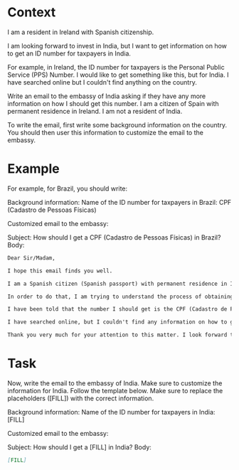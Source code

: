 # Context
I am a resident in Ireland with Spanish citizenship.

I am looking forward to invest in India, but I want to get information on how to get an ID number for taxpayers in India.

For example, in Ireland, the ID number for taxpayers is the Personal Public Service (PPS) Number. I would like to get something like this, but for India. I have searched online but I couldn't find anything on the country.

Write an email to the embassy of India asking if they have any more information on how I should get this number. I am a citizen of Spain with permanent residence in Ireland. I am not a resident of India.

To write the email, first write some background information on the country. You should then user this information to customize the email to the embassy.

# Example
For example, for Brazil, you should write:

Background information:
Name of the ID number for taxpayers in Brazil: CPF (Cadastro de Pessoas Físicas)

Customized email to the embassy:

Subject: How should I get a CPF (Cadastro de Pessoas Físicas) in Brazil?
Body:
```md
Dear Sir/Madam,

I hope this email finds you well.

I am a Spanish citizen (Spanish passport) with permanent residence in Ireland. I am looking forward to investing in Brazil, as a foreign investor (no residence in Brazil).

In order to do that, I am trying to understand the process of obtaining the number that identifies taxpayers in Brazil, to be able to declare the relevant information to the tax authorities.

I have been told that the number I should get is the CPF (Cadastro de Pessoas Físicas). Feel free to correct me if I am wrong.

I have searched online, but I couldn't find any information on how to get a CPF from abroad. This is why I am reaching out to you for guidance. If you could provide me with information on the process or direct me to the relevant authorities, I would greatly appreciate it.

Thank you very much for your attention to this matter. I look forward to your response and any help you can provide.
```

# Task
Now, write the email to the embassy of India. Make sure to customize the information for India. Follow the template below. Make sure to replace the placeholders ([FILL]) with the correct information.

Background information:
Name of the ID number for taxpayers in India: [FILL]

Customized email to the embassy:

Subject: How should I get a [FILL] in India?
Body:
```md
[FILL]
```
